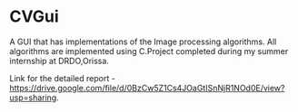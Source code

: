 # CVGui
A GUI that has implementations of the Image processing algorithms. All algorithms are implemented using C.Project completed during my summer internship at DRDO,Orissa.

Link for the detailed report - https://drive.google.com/file/d/0BzCw5Z1Cs4JOaGtISnNjR1NOd0E/view?usp=sharing.
